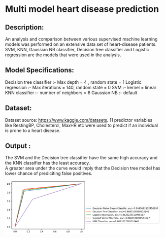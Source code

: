 # Multi model heart disease prediction

## Description: 
  An analysis and comparison between various supervised machine learning models was performed on an extensive data set of heart-disease patients. SVM, KNN, Gaussian NB classifier,  Decision tree classifier and Logistic regression are the models that were used in the analysis. 
  
## Model Specifications:
Decision tree classifier :- Max depth = 4 , random state = 1
Logistic regression :- Max iterations = 140, random state = 0 
SVM :- kernel = linear
KNN classifier :-  number of neighbors = 8 
Gaussian NB :- default

## Dataset:  
Dataset source: https://www.kaggle.com/datasets. 
11 predictor variables like RestingBP, Cholesterol, MaxHR etc were used to predict if an individual is prone to a heart disease.
  
## Output :  
  The SVM and the Decision tree classifier have the same high accuracy and the KNN classifier has the least accuracy.  
  A greater area under the curve would imply that the Decision tree model has lower chance of prediciting false positives.
  
  <img src="output_graph.png">





